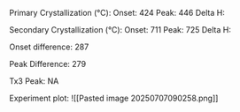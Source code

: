Primary Crystallization (°C):
	Onset: 424
	Peak: 446
	Delta H:
	
Secondary Crystallization  (°C):
	Onset: 711
	Peak: 725
	Delta H:
	
Onset difference: 287

Peak Difference: 279

Tx3 Peak: NA

Experiment plot:
![[Pasted image 20250707090258.png]]
